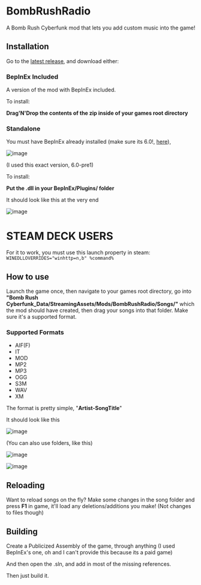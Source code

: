 # BombRushRadio
A Bomb Rush Cyberfunk mod that lets you add custom music into the game!

## Installation

Go to the [latest release](https://github.com/Kade-github/BombRushRadio/releases/latest), and download either:

### BepInEx Included

A version of the mod with BepInEx included.

To install:

**Drag'N'Drop the contents of the zip inside of your games root directory**

### Standalone

You must have BepInEx already installed (make sure its 6.0!, [here](https://github.com/BepInEx/BepInEx/releases/tag/v6.0.0-pre.1)),

![image](https://github.com/Kade-github/BombRushRadio/assets/26305836/ef84a857-0eb5-4ea9-9a55-79db9f132486)

(I used this exact version, 6.0-pre1)


To install:

**Put the .dll in your BepInEx/Plugins/ folder**

It should look like this at the very end

![image](https://github.com/Kade-github/BombRushRadio/assets/26305836/46ca5d9f-d041-44ee-9ffb-a969f357fa00)

# STEAM DECK USERS

For it to work, you must use this launch property in steam: `WINEDLLOVERRIDES="winhttp=n,b" %command%`

## How to use

Launch the game once, then navigate to your games root directory, go into **"Bomb Rush Cyberfunk_Data/StreamingAssets/Mods/BombRushRadio/Songs/"** which the mod should have created, then drag your songs into that folder. Make sure it's a supported format.

### Supported Formats
- AIF(F)
- IT
- MOD
- MP2
- MP3
- OGG
- S3M
- WAV
- XM

The format is pretty simple, "**Artist-SongTitle**"

It should look like this

![image](https://github.com/Kade-github/BombRushRadio/assets/26305836/c30022e8-703f-4918-9a46-b70a65019be6)


(You can also use folders, like this)

![image](https://github.com/Kade-github/BombRushRadio/assets/26305836/dc977b6b-2e49-461f-94a2-e1a2955041b8)

![image](https://github.com/Kade-github/BombRushRadio/assets/26305836/108a13ba-ce65-4b65-81cb-fb03a7b003ef)


## Reloading

Want to reload songs on the fly? Make some changes in the song folder and press **F1** in game, it'll load any deletions/additions you make! (Not changes to files though)

## Building

Create a Publicized Assembly of the game, through anything (I used BepInEx's one, oh and I can't provide this because its a paid game)

And then open the .sln, and add in most of the missing references.

Then just build it.
